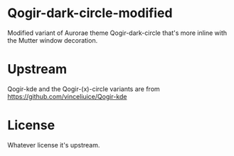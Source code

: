 # Qogir-dark-circle-modified
Modified variant of Aurorae theme Qogir-dark-circle that's more inline with the Mutter window decoration.

# Upstream
Qogir-kde and the Qogir-(x)-circle variants are from https://github.com/vinceliuice/Qogir-kde

# License
Whatever license it's upstream.
